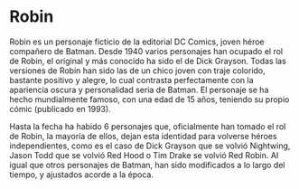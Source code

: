 # Robin
Robin es un personaje ficticio de la editorial DC Comics, joven héroe compañero de Batman. Desde 1940 varios personajes han ocupado el rol de Robin, el original y más conocido ha sido el de Dick Grayson. Todas las versiones de Robin han sido las de un chico joven con traje colorido, bastante positivo y alegre, lo cual contrasta perfectamente con la apariencia oscura y personalidad seria de Batman. El personaje se ha hecho mundialmente famoso, con una edad de 15 años, teniendo su propio cómic (publicado en 1993).

Hasta la fecha ha habido 6 personajes que, oficialmente han tomado el rol de Robin, la mayoría de ellos, dejan esta identidad para volverse héroes independientes, como es el caso de Dick Grayson que se volvió Nightwing, Jason Todd que se volvió Red Hood o Tim Drake se volvió Red Robin. Al igual que otros personajes de Batman, han sido modificados a lo largo del tiempo, y ajustados acorde a la época.
